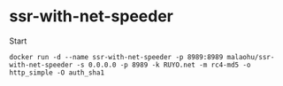 # ssr-with-net-speeder

Start

```
docker run -d --name ssr-with-net-speeder -p 8989:8989 malaohu/ssr-with-net-speeder -s 0.0.0.0 -p 8989 -k RUYO.net -m rc4-md5 -o http_simple -O auth_sha1

```